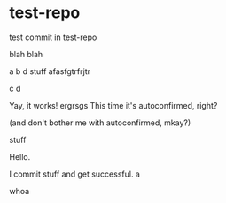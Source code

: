# test-repo

test commit in test-repo

blah blah

a
b d
 stuff
 afasfgtrfrjtr

c d

Yay, it works!
ergrsgs
This time it's autoconfirmed, right?

(and don't bother me with autoconfirmed, mkay?)

stuff

Hello.

I commit stuff and get successful.
a

whoa
